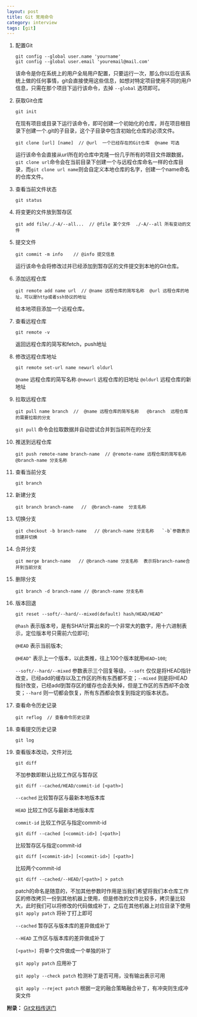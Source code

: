 ```yaml
---
layout: post
title: Git 常用命令
category: interview
tags: [git]
---
```

1. 配置Git

    ```
    git config --global user.name 'yourname'
    git config --global user.email 'youremail@mail.com'
    ```
    该命令是你在系统上的用户全局用户配置，只要运行一次，那么你以后在该系统上做的任何事情，git会直接使用这些信息，如想对特定项目使用不同的用户信息，只需在那个项目下运行该命令，去掉 `--global` 选项即可。
2. 获取Git仓库

    ```
    git init
    ```
    在现有项目或目录下运行该命令，即可创建一个初始化的仓库，并在项目根目录下创建一个.git的子目录，这个子目录中包含初始化仓库的必须文件。
    ```
    git clone [url] [name]  // @url  一个已经存在的Git仓库  @name 可选
    ```
    运行该命令会直接从url所在的仓库中克隆一份几乎所有的项目文件跟数据，`git clone url`命令会在当前目录下创建一个与远程仓库命名一样的仓库目录，而`git clone url name`则会自定义本地仓库的名字，创建一个name命名的仓库文件。
3. 查看当前文件状态

    ```
    git status
    ```
4. 将变更的文件放到暂存区

    ```
    git add file/./-A/--all...  // @file 某个文件  ./-A/--all 所有变动的文件
    ```
5. 提交文件

    ```
    git commit -m info    // @info 提交信息
    ```
    运行该命令会将修改过并已经添加到暂存区的文件提交到本地的Git仓库。
6. 添加远程仓库

    ```
    git remote add name url  // @name 远程仓库的简写名称  @url 远程仓库的地址，可以是http或者ssh协议的地址 
    ```
    给本地项目添加一个远程仓库。
    
7. 查看远程仓库

    ```
    git remote -v
    ```
    返回远程仓库的简写和fetch，push地址
8. 修改远程仓库地址

    ```
    git remote set-url name newurl oldurl 
    ```
    `@name` 远程仓库的简写名称  `@newurl` 远程仓库的旧地址  `@oldurl` 远程仓库的新地址
9. 拉取远程仓库

    ```
    git pull name branch  //  @name 远程仓库的简写名称   @branch  远程仓库的需要拉取的分支
    ```
    `git pull` 命令会拉取数据并自动尝试合并到当前所在的分支
10. 推送到远程仓库

    ```
    git push remote-name branch-name  // @remote-name 远程仓库的简写名称  @branch-name 分支名称
    ```
11. 查看当前分支

    ```
    git branch
    ```
12. 新建分支

    ```
    git branch branch-name   //  @branch-name  分支名称
    ```
13. 切换分支

    ```
    git checkout -b branch-name   // @branch-name 分支名称   `-b`参数表示创建并切换
    ```
15. 合并分支
    
    ```
    git merge branch-name   // @branch-name 分支名称  表示将branch-name合并到当前分支
    ```
16. 删除分支
    
    ```
    git branch -d branch-name // @branch-name 分支名称  
    ```
17. 版本回退
    
    ```
    git reset --soft/--hard/--mixed(default) hash/HEAD/HEAD^   
    ```
    `@hash` 表示版本号，是有SHA1计算出来的一个非常大的数字，用十六进制表示，定位版本号只需前六位即可;   

    `@HEAD` 表示当前版本;  

    `@HEAD^` 表示上一个版本，以此类推，往上100个版本就用`HEAD~100`;    

    `--soft/--hard/--mixed` 参数表示三个回复等级，`--soft` 仅仅是将HEAD指针改变，已经add的缓存以及工作区的所有东西都不变；`--mixed` 则是将HEAD指针改变，已经add到暂存区的缓存也会丢失掉，但是工作区的东西却不会改变；`--hard` 则一切都会恢复，所有东西都会恢复到指定的版本状态。
18. 查看命令历史记录
    
    ```
    git reflog  // 查看命令历史记录
    ```
19. 查看提交历史记录

    ```
    git log
    ```
20. 查看版本改动，文件对比
    
    ```
    git diff
    ```
    不加参数即默认比较工作区与暂存区
    ```
    git diff --cached/HEAD/commit-id [<path>]
    ```
    `--cached` 比较暂存区与最新本地版本库

    `HEAD` 比较工作区与最新本地版本库

    `commit-id` 比较工作区与指定commit-id
    ```
    git diff --cached [<commit-id>] [<path>]
    ```
    比较暂存区与指定commit-id
    ```
    git diff [<commit-id>] [<commit-id>] [<path>]
    ```
    比较两个commit-id
    ```
    git diff --cached/--HEAD/[<path>] > patch 
    ```
    patch的命名是随意的，不加其他参数时作用是当我们希望将我们本仓库工作区的修改拷贝一份到其他机器上使用，但是修改的文件比较多，拷贝量比较大，此时我们可以将修改的代码做成补丁，之后在其他机器上对应目录下使用 `git apply patch` 将补丁打上即可

    `--cached` 暂存区与版本库的差异做成补丁

    `--HEAD` 工作区与版本库的差异做成补丁

    `[<path>] `将单个文件做成一个单独的补丁

    `git apply patch` 应用补丁

    `git apply --check patch` 检测补丁是否可用，没有输出表示可用

    `git apply --reject patch` 根据一定的融合策略融合补丁，有冲突则生成冲突文件

**附录：** [Git文档传送门](https://git-scm.com/book/zh/v2)